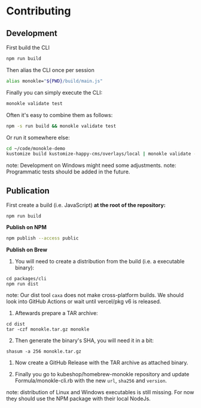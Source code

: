 # Contributing

## Development

First build the CLI

```bash
npm run build
```

Then alias the CLI once per session

```bash
alias monokle="${PWD}/build/main.js"
```

Finally you can simply execute the CLI:

```bash
monokle validate test
```

Often it's easy to combine them as follows:

```bash
npm -s run build && monokle validate test
```

Or run it somewhere else:

```bash
cd ~/code/monokle-demo
kustomize build kustomize-happy-cms/overlays/local | monokle validate -
```

note: Development on Windows might need some adjustments.
note: Programmatic tests should be added in the future.

## Publication

First create a build (i.e. JavaScript) **at the root of the repository:**

```
npm run build
```


**Publish on NPM**

```bash
npm publish --access public
```

**Publish on Brew**

1. You will need to create a distribution from the build (i.e. a executable binary):

```
cd packages/cli
npm run dist
```

note: Our dist tool `caxa` does not make cross-platform builds. We should look into GitHub Actions or wait until vercel/pkg v6 is released.

1. Aftewards prepare a TAR archive:

```
cd dist
tar -czf monokle.tar.gz monokle
```

2. Then generate the binary's SHA, you will need it in a bit:

```
shasum -a 256 monokle.tar.gz
```

1. Now create a GitHub Release with the TAR archive as attached binary.

2. Finally you go to kubeshop/homebrew-monokle repository and update Formula/monokle-cli.rb with the new `url`, `sha256` and `version`.

note: distribution of Linux and Windows executables is still missing. For now they should use the NPM package with their local NodeJs.
